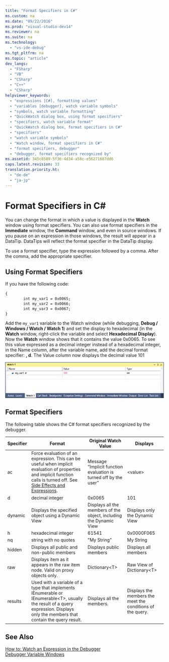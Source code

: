 ```yaml
---
title: "Format Specifiers in C#"
ms.custom: na
ms.date: "09/22/2016"
ms.prod: "visual-studio-dev14"
ms.reviewer: na
ms.suite: na
ms.technology: 
  - "vs-ide-debug"
ms.tgt_pltfrm: na
ms.topic: "article"
dev_langs: 
  - "FSharp"
  - "VB"
  - "CSharp"
  - "C++"
  - "CSharp"
helpviewer_keywords: 
  - "expressions [C#], formatting values"
  - "variables [debugger], watch variable symbols"
  - "symbols, watch variable formatting"
  - "QuickWatch dialog box, using format specifiers"
  - "specifiers, watch variable format"
  - "QuickWatch dialog box, format specifiers in C#"
  - "specifiers"
  - "watch variable symbols"
  - "Watch window, format specifiers in C#"
  - "format specifiers, debugger"
  - "debugger, format specifiers recognized by"
ms.assetid: 345c8589-5f36-4d34-a58c-e56271687dd6
caps.latest.revision: 33
translation.priority.ht: 
  - "de-de"
  - "ja-jp"
---
```

# Format Specifiers in C#
You can change the format in which a value is displayed in the **Watch** window using format specifiers. You can also use format specifiers in the **Immediate** window, the **Command** window, and even in source windows. If you pause on an expression in those windows, the result will appear in a DataTip. DataTips will reflect the format specifier in the DataTip display.  
  
 To use a format specifier, type the expression followed by a comma. After the comma, add the appropriate specifier.  
  
## Using Format Specifiers  
 If you have the following code:  
  
```  
{  
	    int my_var1 = 0x0065;  
	    int my_var2 = 0x0066;  
    	int my_var3 = 0x0067;  
}  
```  
  
 Add the `my_var1` variable to the Watch window (while debugging, **Debug / Windows / Watch / Watch 1**) and set the display to hexadecimal (in the **Watch** window, right-click the variable and select **Hexadecimal Display**). Now the **Watch** window shows that it contains the value 0x0065. To see this value expressed as a decimal integer instead of a hexadecimal integer, in the Name column, after the variable name, add the decimal format specifier: **, d**. The Value column now displays the decimal value 101  
  
 ![WatchFormatCSharp](../VS_csharp/media/watchformatcsharp.png "WatchFormatCSharp")  
  
## Format Specifiers  
 The following table shows the C# format specifiers recognized by the debugger.  
  
|Specifier|Format|Original Watch Value|Displays|  
|---------------|------------|--------------------------|--------------|  
|ac|Force evaluation of an expression. This can be useful when implicit evaluation of properties and implicit function calls is turned off. See [Side Effects and Expressions](../Topic/Side%20Effects%20and%20Expressions.md).|Message “Implicit function evaluation is turned off by the user”|<value\>|  
|d|decimal integer|0x0065|101|  
|dynamic|Displays the specified object using a Dynamic View|Displays all the members of the object, including the Dynamic View|Displays only the Dynamic View|  
|h|hexadecimal integer|61541|0x0000F065|  
|nq|string with no quotes|"My String"|My String|  
|hidden|Displays all public and non-public members|Displays public members|Displays all members|  
|raw|Displays item as it appears in the raw item node. Valid on proxy objects only.|Dictionary<T\>|Raw View of Dictionary<T\>|  
|results|Used with a variable of a type that implements IEnumerable or IEnumerable<T\>, usually the result of a query expression. Displays only the members that contain the query result.|Displays all the members.|Displays the members the meet the conditions of the query.|  
  
## See Also  
 [How to: Watch an Expression in the Debugger](../VS_csharp/watch-and-quickwatch-windows.md)   
 [Debugger Variable Windows](../Topic/Variable%20Windows.md)
